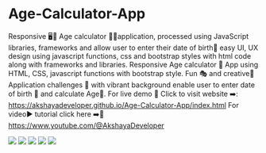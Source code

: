 # Age-Calculator-App
Responsive 🖥️📲  Age calculator 🧮🎲application, processed using JavaScript libraries, frameworks and allow user to enter their date of birth📆 easy UI, UX design using javascript functions, css and bootstrap styles with html code along with frameworks and libraries. 
Responsive Age calculator 🧮 App using HTML, CSS, javascript functions with bootstrap style. Fun 🎭 and creative🎲 Application challenges 🥳 with vibrant background enable user to enter date of birth 📅 and calculate Age🎯. For live demo 🍰 Click to visit website ➡️: https://akshayadeveloper.github.io/Age-Calculator-App/index.html For video▶️ tutorial click here ➡️🥞 https://www.youtube.com/@AkshayaDeveloper
<br><p></p>
<img src="https://github.com/Akshayadeveloper/Age-Calculator-App/blob/main/IMG_20231229_094622.jpg">
<img src="https://github.com/Akshayadeveloper/Age-Calculator-App/blob/main/IMG_20231229_094614.jpg">
<img src="https://github.com/Akshayadeveloper/Age-Calculator-App/blob/main/IMG_20231229_094548.jpg">
<img src="https://github.com/Akshayadeveloper/Age-Calculator-App/blob/main/IMG_20231229_094630.jpg">
<img src="https://github.com/Akshayadeveloper/Age-Calculator-App/blob/main/IMG_20231229_094605.jpg">
